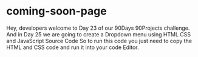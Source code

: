 # coming-soon-page
Hey, developers welcome to Day 23 of our 90Days 90Projects challenge. And in Day 25 we are going to create a Dropdown menu using HTML CSS and JavaScript Source Code    So to run this code you just need to copy the HTML and CSS code and run it into your code Editor. 
